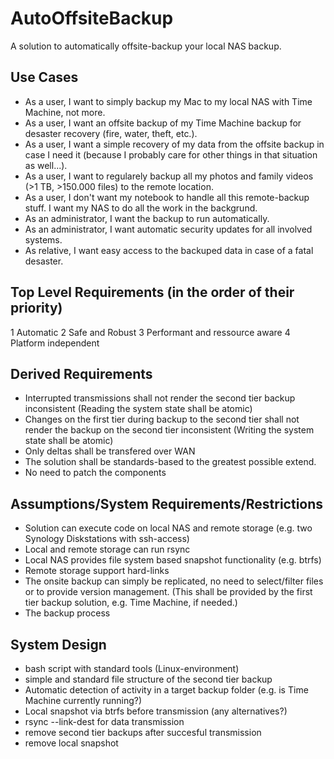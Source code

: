# AutoOffsiteBackup
A solution to automatically offsite-backup your local NAS backup.

## Use Cases
* As a user, I want to simply backup my Mac to my local NAS with Time Machine, not more.
* As a user, I want an offsite backup of my Time Machine backup for desaster recovery (fire, water, theft, etc.).
* As a user, I want a simple recovery of my data from the offsite backup in case I need it (because I probably care for other things in that situation as well...).
* As a user, I want to regularely backup all my photos and family videos (>1 TB, >150.000 files) to the remote location.
* As a user, I don't want my notebook to handle all this remote-backup stuff. I want my NAS to do all the work in the backgrund.
* As an administrator, I want the backup to run automatically.
* As an administrator, I want automatic security updates for all involved systems.
* As relative, I want easy access to the backuped data in case of a fatal desaster.

## Top Level Requirements (in the order of their priority)
1 Automatic
2 Safe and Robust
3 Performant and ressource aware
4 Platform independent

## Derived Requirements
* Interrupted transmissions shall not render the second tier backup inconsistent (Reading the system state shall be atomic)
* Changes on the first tier during backup to the second tier shall not render the backup on the second tier inconsistent (Writing the system state shall be atomic)
* Only deltas shall be transfered over WAN
* The solution shall be standards-based to the greatest possible extend.
* No need to patch the components

## Assumptions/System Requirements/Restrictions
* Solution can execute code on local NAS and remote storage (e.g. two Synology Diskstations with ssh-access)
* Local and remote storage can run rsync
* Local NAS provides file system based snapshot functionality (e.g. btrfs)
* Remote storage support hard-links
* The onsite backup can simply be replicated, no need to select/filter files or to provide version management. (This shall be provided by the first tier backup solution, e.g. Time Machine, if needed.)
* The backup process

## System Design
* bash script with standard tools (Linux-environment)
* simple and standard file structure of the second tier backup
* Automatic detection of activity in a target backup folder (e.g. is Time Machine currently running?)
* Local snapshot via btrfs before transmission (any alternatives?)
* rsync --link-dest for data transmission
* remove second tier backups after succesful transmission
* remove local snapshot
